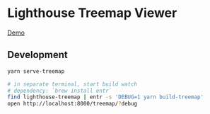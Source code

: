 # Lighthouse Treemap Viewer

[Demo](https://googlechrome.github.io/lighthouse/treemap/?gist=30a18304de56e7be08f10976a1b11702)

## Development

```sh
yarn serve-treemap

# in separate terminal, start build watch
# dependency: `brew install entr`
find lighthouse-treemap | entr -s 'DEBUG=1 yarn build-treemap'
open http://localhost:8000/treemap/?debug
```
